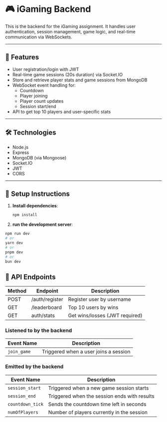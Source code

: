 # 🎮 iGaming Backend

This is the backend for the iGaming assignment. It handles user authentication, session management, game logic, and real-time communication via WebSockets.

---

## 🚀 Features

- User registration/login with JWT
- Real-time game sessions (20s duration) via Socket.IO
- Store and retrieve player stats and game sessions from MongoDB
- WebSocket event handling for:
  - Countdown
  - Player joining
  - Player count updates
  - Session start/end
- API to get top 10 players and user-specific stats

---

## 🛠️ Technologies

- Node.js
- Express
- MongoDB (via Mongoose)
- Socket.IO
- JWT
- CORS

---

## 🧪 Setup Instructions

1. **Install dependencies**:

   ```bash
   npm install
   ```

2. **run the development server**:

```bash
npm run dev
# or
yarn dev
# or
pnpm dev
# or
bun dev
```

## 📡 API Endpoints

| Method | Endpoint       | Description                    |
| ------ | -------------- | ------------------------------ |
| POST   | /auth/register | Register user by username      |
| GET    | /leaderboard   | Top 10 users by wins           |
| GET    | auth/stats     | Get wins/losses (JWT required) |

### Listened to by the backend

| Event Name  | Description                           |
| ----------- | ------------------------------------- |
| `join_game` | Triggered when a user joins a session |

### Emitted by the backend

| Event Name       | Description                                  |
| ---------------- | -------------------------------------------- |
| `session_start`  | Triggered when a new game session starts     |
| `session_end`    | Triggered when the session ends with results |
| `countdown_tick` | Sends the countdown time left in seconds     |
| `numOfPlayers`   | Number of players currently in the session   |
